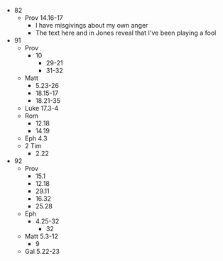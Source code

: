- 82
  - Prov 14.16-17
    - I have misgivings about my own anger
    - The text here and in Jones reveal that I've been playing a fool
- 91
  - Prov
    - 10
      - 29-21
      - 31-32
  - Matt
    - 5.23-26
    - 18.15-17
    - 18.21-35
  - Luke 17.3-4
  - Rom
    - 12.18
    - 14.19
  - Eph 4.3
  - 2 Tim
    - 2.22
- 92
  - Prov
    - 15.1
    - 12.18
    - 29.11
    - 16.32
    - 25.28
  - Eph
    - 4.25-32
      - 32
  - Matt 5.3-12
    - 9
  - Gal 5.22-23
